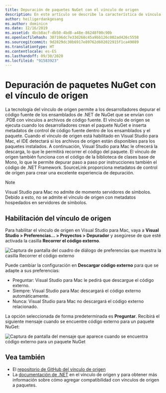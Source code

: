 ```yaml
---
title: Depuración de paquetes NuGet con el vínculo de origen
description: En este artículo se describe la característica de vínculo de origen en Visual Studio para Mac
author: heiligerdankgesang
ms.author: dominicn
ms.date: 12/16/2019
ms.assetid: 4bcb8acf-db50-4bd8-a48e-86248f00c90b
ms.openlocfilehash: 307196dc7e33d268c45a9bb126c002ad426c5558
ms.sourcegitcommit: 9d2829dc30b6917e89762d602022915f1ca49089
ms.translationtype: HT
ms.contentlocale: es-ES
ms.lasthandoff: 09/30/2020
ms.locfileid: "91583923"
---
```

# <a name="debugging-into-nuget-packages-with-source-link"></a>Depuración de paquetes NuGet con el vínculo de origen

La tecnología del vínculo de origen permite a los desarrolladores depurar el código fuente de los ensamblados de .NET de NuGet que se envían con .PDB con vínculos a archivos de código fuente. El vínculo de origen se ejecuta cuando los desarrolladores crean el paquete NuGet e inserta metadatos de control de código fuente dentro de los ensamblados y el paquete. Cuando el vínculo de origen está habilitado en Visual Studio para Mac, el IDE detectará si los archivos de origen están disponibles para los paquetes instalados. A continuación, Visual Studio para Mac le ofrecerá la descarga, lo que le permitirá recorrer el código del paquete. El vínculo de origen también funciona con el código de la biblioteca de clases base de Mono, lo que le permite depurar paso a paso por instrucciones también el código de .NET Framework. SourceLink proporciona metadatos de control de origen para crear una excelente experiencia de depuración.

> [!NOTE]
> Visual Studio para Mac no admite de momento servidores de símbolos. Debido a esto, no se admite el vínculo de origen con metadatos hospedados en servidores de símbolos.

## <a name="enable-source-link"></a>Habilitación del vínculo de origen

Para habilitar el vínculo de origen en Visual Studio para Mac, vaya a **Visual Studio > Preferencias... > Proyectos > Depurador** y asegúrese de que esté activada la casilla **Recorrer el código externo**.

![Captura de pantalla del cuadro de diálogo de preferencias que muestra la casilla Recorrer el código externo](media/source-link1.png)

Puede cambiar la configuración en **Descargar código externo** para que se adapte a sus preferencias:
* Preguntar: Visual Studio para Mac le pedirá que descargue el código externo.
* Siempre: Visual Studio para Mac descargará el código externo automáticamente.
* Nunca: Visual Studio para Mac no descargará el código externo relacionado.

La opción seleccionada de forma predeterminada es **Preguntar**. Recibirá el siguiente mensaje cuando se encuentre código externo para un paquete NuGet:

![Captura de pantalla del mensaje que aparece cuando se encuentra código externo para un paquete NuGet](media/source-link2.png)


## <a name="see-also"></a>Vea también

- El [repositorio de GitHub del vínculo de origen](https://github.com/dotnet/sourcelink/blob/master/README.md)
- La [documentación de .NET](/dotnet/standard/library-guidance/sourcelink) en el vínculo de origen y para obtener más información sobre cómo agregar compatibilidad con vínculos de origen a paquetes.